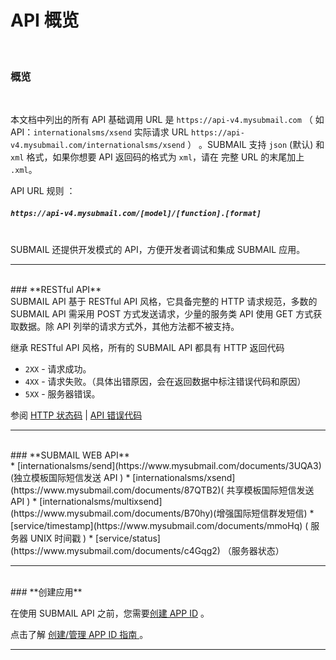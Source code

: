 # API 概览

<br>

### **概览**

<br>

本文档中列出的所有 API 基础调用 URL 是 `https://api-v4.mysubmail.com` （ 如 API：`internationalsms/xsend` 实际请求 URL `https://api-v4.mysubmail.com/internationalsms/xsend` ） 。SUBMAIL 支持 `json` (默认) 和 `xml` 格式，如果你想要 API 返回码的格式为 `xml`，请在 完整 URL 的末尾加上 `.xml`。

API URL 规则 ：

##### `https://api-v4.mysubmail.com/[model]/[function].[format]`  
<br>
SUBMAIL 还提供开发模式的 API，方便开发者调试和集成 SUBMAIL 应用。

---
<br>
### **RESTful API**
<br>
SUBMAIL API 基于 RESTful API 风格，它具备完整的 HTTP 请求规范，多数的 SUBMAIL API 需采用 POST 方式发送请求，少量的服务类 API 使用 GET 方式获取数据。除 API 列举的请求方式外，其他方法都不被支持。

继承 RESTful API 风格，所有的 SUBMAIL API 都具有 HTTP 返回代码

*   `2XX` - 请求成功。
*   `4XX` - 请求失败。（具体出错原因，会在返回数据中标注错误代码和原因）
*   `5XX` - 服务器错误。

参阅 [HTTP 状态码](https://www.mysubmail.com/documents/uPcMX3)  | [API 错误代码](https://www.mysubmail.com/documents/wBDvw1)

---
<br>
###  **SUBMAIL WEB API**
<br>
*   [internationalsms/send](https://www.mysubmail.com/documents/3UQA3) (独立模板国际短信发送 API )
*   [internationalsms/xsend](https://www.mysubmail.com/documents/87QTB2)( 共享模板国际短信发送 API )
*   [internationalsms/multixsend](https://www.mysubmail.com/documents/B70hy)(增强国际短信群发短信)
*   [service/timestamp](https://www.mysubmail.com/documents/mmoHq) ( 服务器 UNIX 时间戳 )
*   [service/status](https://www.mysubmail.com/documents/c4Gqg2) （服务器状态）

---

<br>
### **创建应用**

<br>

在使用 SUBMAIL API 之前，您需要[创建 APP ID](https://www.mysubmail.com/console/intersms/apps) 。

点击了解 [创建/管理 APP ID 指南 ](https://www.mysubmail.com/documents/VRcCH1)。

---
